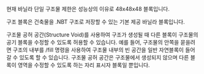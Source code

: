 현재 바닐라 단일 구조물 제한은 성능상의 이유로 48x48x48 블록입니다.

구조 블록은 건축물을 .NBT 구조로 저장할 수 있는 기본 제공 바닐라 블록입니다.

구조물 공허 공간(Structure Void)를 사용하여 구조가 생성될 때 다른 블록이 구조물의 공기 블록을 수정할 수 있도록 허용할 수 있습니다. 예를 들어, 구조물의 안쪽을 묻을려면 구조의 내부를 /fill 명령을 사용하여 구조물 내부의 빈 공간을 일반 자연블록이 들어갈 수 있도록 할 수 있습니다. 구조물 공허 공간은 구조물에서 생성되지 않으며 다른 블록이 영역을 수정할 수 있도록 하는 자리 표시자 블록일 뿐입니다.